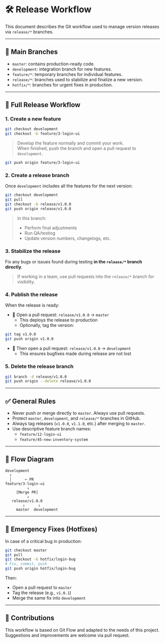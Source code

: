 # 🛠️ Release Workflow

This document describes the Git workflow used to manage version releases via `release/*` branches.

---

## 🧩 Main Branches

- `master`: contains production-ready code.
- `development`: integration branch for new features.
- `feature/*`: temporary branches for individual features.
- `release/*`: branches used to stabilize and finalize a new version.
- `hotfix/*`: branches for urgent fixes in production.

---

## 🚀 Full Release Workflow

### 1. Create a new feature

```bash
git checkout development
git checkout -b feature/3-login-ui
```

> Develop the feature normally and commit your work.  
> When finished, push the branch and open a pull request to `development`.

```bash
git push origin feature/3-login-ui
```

### 2. Create a release branch

Once `development` includes all the features for the next version:

```bash
git checkout development
git pull
git checkout -b release/v1.0.0
git push origin release/v1.0.0
```

> In this branch:
>
> - Perform final adjustments
> - Run QA/testing
> - Update version numbers, changelogs, etc.

### 3. Stabilize the release

Fix any bugs or issues found during testing **in the `release/*` branch directly**.

> If working in a team, use pull requests into the `release/*` branch for visibility.

### 4. Publish the release

When the release is ready:

- 🔀 Open a pull request: `release/v1.0.0` → `master`
    - This deploys the release to production
    - Optionally, tag the version:

```bash
git tag v1.0.0
git push origin v1.0.0
```

- 🔁 Then open a pull request: `release/v1.0.0` → `development`
    - This ensures bugfixes made during release are not lost

### 5. Delete the release branch

```bash
git branch -d release/v1.0.0
git push origin --delete release/v1.0.0
```

---

## ✅ General Rules

- Never push or merge directly to `master`. Always use pull requests.
- Protect `master`, `development`, and `release/*` branches in GitHub.
- Always tag releases (`v1.0.0`, `v1.1.0`, etc.) after merging to `master`.
- Use descriptive feature branch names:
    - `feature/12-login-ui`
    - `feature/45-new-inventory-system`

---

## 📌 Flow Diagram

```text
development
  ↑
  │      ← PR
feature/3-login-ui
          ↓
     [Merge PR]
          ↓
   release/v1.0.0
        ↓      ↓
     master  development
```

---

## 🧪 Emergency Fixes (Hotfixes)

In case of a critical bug in production:

```bash
git checkout master
git pull
git checkout -b hotfix/login-bug
# Fix, commit, push
git push origin hotfix/login-bug
```

Then:

- Open a pull request to `master`
- Tag the release (e.g., `v1.0.1`)
- Merge the same fix into `development`

---

## 🤝 Contributions

This workflow is based on Git Flow and adapted to the needs of this project.  
Suggestions and improvements are welcome via pull request.
